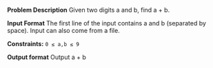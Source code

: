 **Problem Description**
Given two digits a and b, find a + b.

**Input Format**
The first line of the input contains a and b (separated by space). Input can also come from a file.

**Constraints:**
`0 ≤ a,b ≤ 9` 


**Output format**
Output a + b